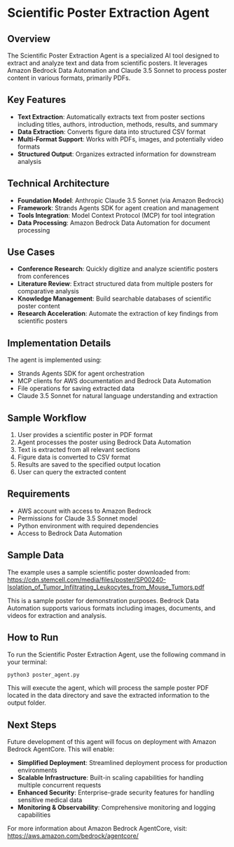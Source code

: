 # Scientific Poster Extraction Agent

## Overview
The Scientific Poster Extraction Agent is a specialized AI tool designed to extract and analyze text and data from scientific posters. It leverages Amazon Bedrock Data Automation and Claude 3.5 Sonnet to process poster content in various formats, primarily PDFs.

## Key Features
- **Text Extraction**: Automatically extracts text from poster sections including titles, authors, introduction, methods, results, and summary
- **Data Extraction**: Converts figure data into structured CSV format
- **Multi-Format Support**: Works with PDFs, images, and potentially video formats
- **Structured Output**: Organizes extracted information for downstream analysis

## Technical Architecture
- **Foundation Model**: Anthropic Claude 3.5 Sonnet (via Amazon Bedrock)
- **Framework**: Strands Agents SDK for agent creation and management
- **Tools Integration**: Model Context Protocol (MCP) for tool integration
- **Data Processing**: Amazon Bedrock Data Automation for document processing

## Use Cases
- **Conference Research**: Quickly digitize and analyze scientific posters from conferences
- **Literature Review**: Extract structured data from multiple posters for comparative analysis
- **Knowledge Management**: Build searchable databases of scientific poster content
- **Research Acceleration**: Automate the extraction of key findings from scientific posters

## Implementation Details
The agent is implemented using:
- Strands Agents SDK for agent orchestration
- MCP clients for AWS documentation and Bedrock Data Automation
- File operations for saving extracted data
- Claude 3.5 Sonnet for natural language understanding and extraction

## Sample Workflow
1. User provides a scientific poster in PDF format
2. Agent processes the poster using Bedrock Data Automation
3. Text is extracted from all relevant sections
4. Figure data is converted to CSV format
5. Results are saved to the specified output location
6. User can query the extracted content

## Requirements
- AWS account with access to Amazon Bedrock
- Permissions for Claude 3.5 Sonnet model
- Python environment with required dependencies
- Access to Bedrock Data Automation

## Sample Data
The example uses a sample scientific poster downloaded from:
https://cdn.stemcell.com/media/files/poster/SP00240-Isolation_of_Tumor_Infiltrating_Leukocytes_from_Mouse_Tumors.pdf

This is a sample poster for demonstration purposes. Bedrock Data Automation supports various formats including images, documents, and videos for extraction and analysis.

## How to Run
To run the Scientific Poster Extraction Agent, use the following command in your terminal:

```bash
python3 poster_agent.py
```

This will execute the agent, which will process the sample poster PDF located in the data directory and save the extracted information to the output folder.

## Next Steps
Future development of this agent will focus on deployment with Amazon Bedrock AgentCore. This will enable:

- **Simplified Deployment**: Streamlined deployment process for production environments
- **Scalable Infrastructure**: Built-in scaling capabilities for handling multiple concurrent requests
- **Enhanced Security**: Enterprise-grade security features for handling sensitive medical data
- **Monitoring & Observability**: Comprehensive monitoring and logging capabilities

For more information about Amazon Bedrock AgentCore, visit: https://aws.amazon.com/bedrock/agentcore/